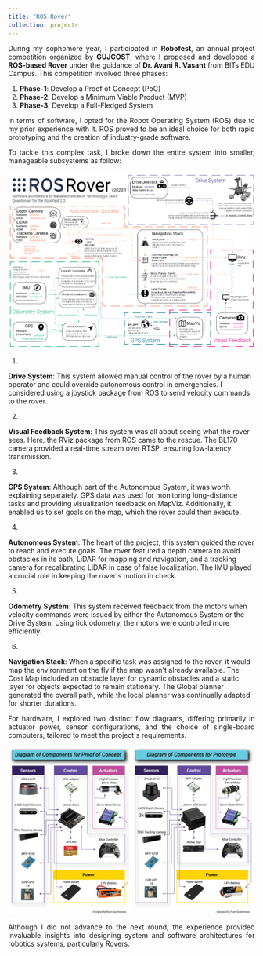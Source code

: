 ```yaml
---
title: "ROS Rover"
collection: projects
---
```


<p style="text-align: justify">
During my sophomore year, I participated in <b>Robofest</b>, an annual project competition organized by <b>GUJCOST</b>, where I proposed and developed a <b>ROS-based Rover</b> under the guidance of <b>Dr. Avani R. Vasant</b> from BITs EDU Campus. This competition involved three phases:</p>

1. **Phase-1**: Develop a Proof of Concept (PoC)
2. **Phase-2**: Develop a Minimum Viable Product (MVP)
3. **Phase-3**: Develop a Full-Fledged System

<p style="text-align: justify">
In terms of software, I opted for the Robot Operating System (ROS) due to my prior experience with it. ROS proved to be an ideal choice for both rapid prototyping and the creation of industry-grade software.</p>

<p style="text-align: justify">
To tackle this complex task, I broke down the entire system into smaller, manageable subsystems as follow:</p>

<p style="text-align:center">
<img src='/images/projects/ros_rover/sf.png'></p>

1. <p style="text-align: justify">
<b>Drive System</b>: This system allowed manual control of the rover by a human operator and could override autonomous control in emergencies. I considered using a joystick package from ROS to send velocity commands to the rover.</p>

2. <p style="text-align: justify">
<b>Visual Feedback System</b>: This system was all about seeing what the rover sees. Here, the RViz package from ROS came to the rescue. The BL170 camera provided a real-time stream over RTSP, ensuring low-latency transmission.</p>

3. <p style="text-align: justify">
<b>GPS System</b>: Although part of the Autonomous System, it was worth explaining separately. GPS data was used for monitoring long-distance tasks and providing visualization feedback on MapViz. Additionally, it enabled us to set goals on the map, which the rover could then execute.</p>

4. <p style="text-align: justify">
<b>Autonomous System</b>: The heart of the project, this system guided the rover to reach and execute goals. The rover featured a depth camera to avoid obstacles in its path, LiDAR for mapping and navigation, and a tracking camera for recalibrating LiDAR in case of false localization. The IMU played a crucial role in keeping the rover's motion in check.</p>

5. <p style="text-align: justify">
<b>Odometry System</b>: This system received feedback from the motors when velocity commands were issued by either the Autonomous System or the Drive System. Using tick odometry, the motors were controlled more efficiently.</p>

6. <p style="text-align: justify">
<b>Navigation Stack</b>: When a specific task was assigned to the rover, it would map the environment on the fly if the map wasn't already available. The Cost Map included an obstacle layer for dynamic obstacles and a static layer for objects expected to remain stationary. The Global planner generated the overall path, while the local planner was continually adapted for shorter durations.</p>

<p style="text-align: justify">
For hardware, I explored two distinct flow diagrams, differing primarily in actuator power, sensor configurations, and the choice of single-board computers, tailored to meet the project's requirements.</p>

<p style="text-align:center">
<img src='/images/projects/ros_rover/hw.jpg'></p>

<p style="text-align: justify">
Although I did not advance to the next round, the experience provided invaluable insights into designing system and software architectures for robotics systems, particularly Rovers.</p>
